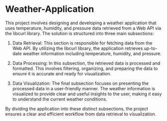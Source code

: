 # Weather-Application
This project involves designing and developing a weather application that uses temperature, humidity, and pressure data retrieved from a Web API via the libcurl library. The solution is structured into three main subsections:

1. Data Retrieval: This section is responsible for fetching data from the Web API. By utilizing the libcurl library, the application retrieves up-to-date weather information including temperature, humidity, and pressure.

2. Data Processing: In this subsection, the retrieved data is processed and formatted. This involves filtering, organizing, and preparing the data to ensure it is accurate and ready for visualization.

3. Data Visualization: The final subsection focuses on presenting the processed data in a user-friendly manner. The weather information is visualized to provide clear and useful insights to the user, making it easy to understand the current weather conditions.

By dividing the application into these distinct subsections, the project ensures a clear and efficient workflow from data retrieval to visualization.
